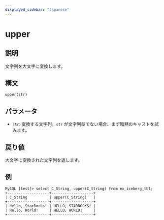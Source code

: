 ```yaml
---
displayed_sidebar: "Japanese"
---
```


# upper

## 説明

文字列を大文字に変換します。

## 構文

```haskell
upper(str)
```

## パラメータ

- `str`: 変換する文字列。`str` が文字列型でない場合、まず暗黙のキャストを試みます。

## 戻り値

大文字に変換された文字列を返します。

## 例

```plaintext
MySQL [test]> select C_String, upper(C_String) from ex_iceberg_tbl;
+-------------------+-------------------+
| C_String          | upper(C_String)   |
+-------------------+-------------------+
| Hello, StarRocks! | HELLO, STARROCKS! |
| Hello, World!     | HELLO, WORLD!     |
+-------------------+-------------------+
```
